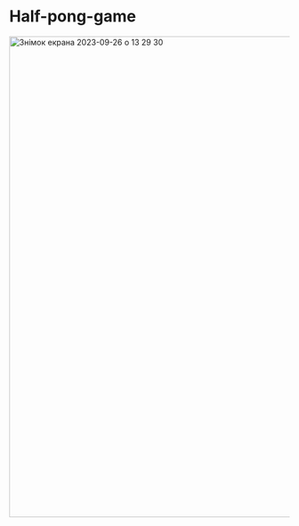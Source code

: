 # Half-pong-game
<img width="863" alt="Знімок екрана 2023-09-26 о 13 29 30" src="https://github.com/tarashlistik/Half-pong-game/assets/124373423/49f83f01-5a07-468c-9530-d81d0bcd52ff">

